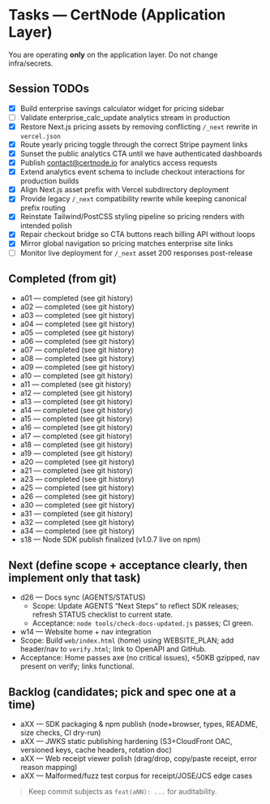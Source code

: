 # Tasks — CertNode (Application Layer)

You are operating **only** on the application layer. Do not change infra/secrets.

## Session TODOs
- [x] Build enterprise savings calculator widget for pricing sidebar
- [ ] Validate enterprise_calc_update analytics stream in production
- [x] Restore Next.js pricing assets by removing conflicting `/_next` rewrite in `vercel.json`
- [x] Route yearly pricing toggle through the correct Stripe payment links
- [x] Sunset the public analytics CTA until we have authenticated dashboards
- [x] Publish contact@certnode.io for analytics access requests
- [x] Extend analytics event schema to include checkout interactions for production builds
- [x] Align Next.js asset prefix with Vercel subdirectory deployment
- [x] Provide legacy `/_next` compatibility rewrite while keeping canonical prefix routing
- [x] Reinstate Tailwind/PostCSS styling pipeline so pricing renders with intended polish
- [x] Repair checkout bridge so CTA buttons reach billing API without loops
- [x] Mirror global navigation so pricing matches enterprise site links
- [ ] Monitor live deployment for `/_next` asset 200 responses post-release

## Completed (from git)
- a01 — completed (see git history)
- a02 — completed (see git history)
- a03 — completed (see git history)
- a04 — completed (see git history)
- a05 — completed (see git history)
- a06 — completed (see git history)
- a07 — completed (see git history)
- a08 — completed (see git history)
- a09 — completed (see git history)
- a10 — completed (see git history)
- a11 — completed (see git history)
- a12 — completed (see git history)
- a13 — completed (see git history)
- a14 — completed (see git history)
- a15 — completed (see git history)
- a16 — completed (see git history)
- a17 — completed (see git history)
- a18 — completed (see git history)
- a19 — completed (see git history)
- a20 — completed (see git history)
- a21 — completed (see git history)
- a23 — completed (see git history)
- a25 — completed (see git history)
- a26 — completed (see git history)
- a30 — completed (see git history)
- a31 — completed (see git history)
- a32 — completed (see git history)
- a34 — completed (see git history)
 - s18 — Node SDK publish finalized (v1.0.7 live on npm)

## Next (define scope + acceptance clearly, then implement only that task)
- d26 — Docs sync (AGENTS/STATUS)
  - Scope: Update AGENTS “Next Steps” to reflect SDK releases; refresh STATUS checklist to current state.
  - Acceptance: `node tools/check-docs-updated.js` passes; CI green.
 - w14 — Website home + nav integration
  - Scope: Build `web/index.html` (home) using WEBSITE_PLAN; add header/nav to `verify.html`; link to OpenAPI and GitHub.
  - Acceptance: Home passes axe (no critical issues), <50KB gzipped, nav present on verify; links functional.

## Backlog (candidates; pick and spec one at a time)
- aXX — SDK packaging & npm publish (node+browser, types, README, size checks, CI dry-run)
- aXX — JWKS static publishing hardening (S3+CloudFront OAC, versioned keys, cache headers, rotation doc)
- aXX — Web receipt viewer polish (drag/drop, copy/paste receipt, error reason mapping)
- aXX — Malformed/fuzz test corpus for receipt/JOSE/JCS edge cases

> Keep commit subjects as `feat(aNN): ...` for auditability.
